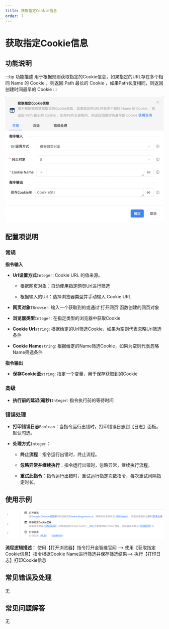 ```yaml
---
title: 获取指定Cookie信息
order: 7
---
```


# 获取指定Cookie信息

## 功能说明

:::tip 功能描述
用于根据规则获取指定的Cookie信息，如果指定的URL存在多个相同 Name 的 Cookie ，则返回 Path 最长的 Cookie ，如果Path长度相同，则返回创建时间最早的 Cookie
:::

![获取指定Cookie信息](../../../assets/获取指定Cookie信息_command.png)

## 配置项说明

### 常规

**指令输入**

- **Url设置方式**`Integer`: Cookie URL 的值来源。

    - 根据网页对象：自动使用指定网页Url进行筛选

    - 根据输入的Url：选择浏览器类型并手动输入 Cookie URL

- **网页对象**`TBrowser`: 输入一个获取到的或通过'打开网页'函数创建的网页对象

- **浏览器类型**`Integer`: 在指定类型的浏览器中获取Cookie

- **Cookie Url**`string`: 根据给定的Url筛选Cookie，如果为空则代表忽略Url筛选条件

- **Cookie Name**`string`: 根据给定的Name筛选Cookie，如果为空则代表忽略Name筛选条件


**指令输出**

- **保存Cookie至**`string`: 指定一个变量，用于保存获取到的Cookie

### 高级

- **执行前的延迟(毫秒)**`Integer`: 指令执行前的等待时间

### 错误处理

- **打印错误日志**`Boolean`：当指令运行出错时，打印错误日志到【日志】面板。默认勾选。

- **处理方式**`Integer`：

    - **终止流程**：指令运行出错时，终止流程。

    - **忽略异常并继续执行**：指令运行出错时，忽略异常，继续执行流程。

    - **重试此指令**：指令运行出错时，重试运行指定次数指令，每次重试间隔指定时长。

## 使用示例

![获取指定Cookie信息](../../../assets/获取指定Cookie信息_demo.png)

**流程逻辑描述：** 使用【打开浏览器】指令打开金智维官网 --> 使用【获取指定Cookie信息】指令根据Cookie Name进行筛选并保存筛选结果--> 执行【打印日志】打印Cookie信息

## 常见错误及处理

无

## 常见问题解答

无

